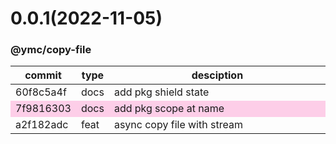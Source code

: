 <a name="0.0.1"></a>
# 0.0.1(2022-11-05)
### @ymc/copy-file
<table><thead><tr><th>commit</th><th>type</th><th style="width:80%">desciption</th></tr></thead><tbody><tr><td><a title="docs(core): add pkg shield state&#10;&#10;to keep zero error,warn&#10;to keep package.json to be not-modified&#10;&#10;generated by ymc@robot" hrel="https://github.com/ymc-github/js-idea/commit/b60f8c5a4f4b5b3fdae7e4419e0f12159456018a"> 60f8c5a4f </a></td>
<td>docs</td>
<td>add pkg shield state</td></tr>
<tr style="background-color:#fdcee8;" ><td><a title="docs(core): add pkg scope at name&#10;&#10;export setClassConstructor and alias&#10;export setClassMethod and alias&#10;export mixClass and alias&#10;export setClassMethodAlias&#10;&#10;generated by ymc@robot" hrel="https://github.com/ymc-github/js-idea/commit/17f9816303affed7df6cf9d56cf31f4ee2c7cbd5"> 7f9816303 </a></td>
<td>docs</td>
<td>add pkg scope at name</td></tr>
<tr><td><a title="feat(core): async copy file with stream&#10;&#10;use cjs,esm,umd format&#10;use min version per format&#10;use esm without min as index.js&#10;&#10;generated by ymc@robot" hrel="https://github.com/ymc-github/js-idea/commit/8a2f182adcb9473ad76d597389ef08e2ba10e015"> a2f182adc </a></td>
<td>feat</td>
<td>async copy file with stream</td></tr></tbody></table>